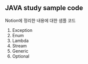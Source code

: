 ## JAVA study sample code

Notion에 정리한 내용에 대한 샘플 코드

1. Exception
2. Enum
3. Lambda
4. Stream
5. Generic
6. Optional
